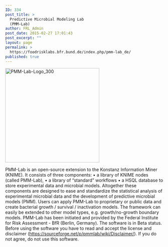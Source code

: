 ```yaml
---
ID: 334
post_title: >
  Predictive Microbial Modeling Lab
  (PMM-Lab)
author: FRL_Admin
post_date: 2015-02-27 17:01:43
post_excerpt: ""
layout: page
permalink: >
  https://foodrisklabs.bfr.bund.de/index.php/pmm-lab_de/
published: true
---
```

<img class="aligncenter size-full wp-image-1255" src="https://foodrisklabs.bfr.bund.de/wp-content/uploads/2015/02/PMM-Lab-Logo_300.png" alt="PMM-Lab-Logo_300" width="300" height="300" />

PMM-Lab is an open-source extension to the Konstanz Information Miner (KNIME). It consists of three components:
• a library of KNIME nodes (called PMM-Lab),
• a library of “standard” workflows
• a HSQL database to store experimental data and microbial models.
Altogether these components are designed to ease and standardize the statistical analysis of experimental microbial data and the development of predictive microbial models (PMM). Users can apply PMM-Lab to proprietary or public data and create bacterial growth / survival / inactivation models. The framework can easily be extended to other model types, e.g. growth/no-growth boundary models. PMM-Lab has been initiated and provided by the Federal Institute for Risk Assessment - BfR (Berlin, Germany). The software is in Beta status. Before using the software you have to read and accept the license and disclaimer (<a href="https://sourceforge.net/p/pmmlab/wiki/Disclaimer/">https://sourceforge.net/p/pmmlab/wiki/Disclaimer/</a>). If you do not agree, do not use this software.
